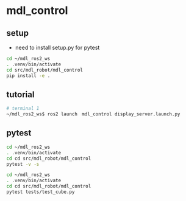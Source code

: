 
# mdl_control

## setup

- need to install setup.py for pytest

```bash
cd ~/mdl_ros2_ws
. .venv/bin/activate
cd src/mdl_robot/mdl_control
pip install -e .
```

## tutorial

```bash
# terminal 1
~/mdl_ros2_ws$ ros2 launch　mdl_control display_server.launch.py
```

## pytest

```bash
cd ~/mdl_ros2_ws
. .venv/bin/activate
cd cd src/mdl_robot/mdl_control
pytest -v -s
```

```bash
cd ~/mdl_ros2_ws
. .venv/bin/activate
cd cd src/mdl_robot/mdl_control
pytest tests/test_cube.py
```
